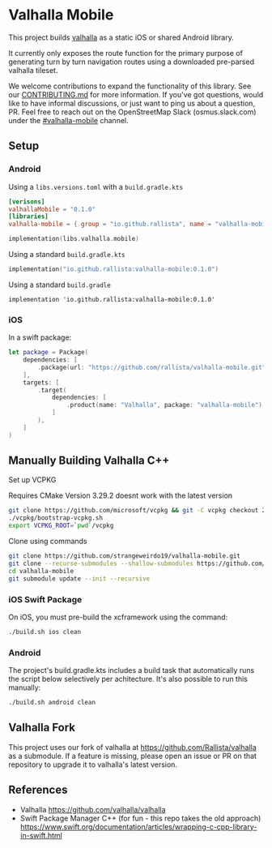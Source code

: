 # Valhalla Mobile

This project builds [valhalla](https://github.com/valhalla/valhalla) as a static iOS or shared Android library.

It currently only exposes the route function for the primary purpose of generating turn by turn navigation routes
using a downloaded pre-parsed valhalla tileset.

We welcome contributions to expand the functionality of this library. See our [CONTRIBUTING.md](CONTRIBUTING.md)
for more information.
If you've got questions, would like to have informal discussions, or just want to ping us about a question, PR. Feel free 
to reach out on the OpenStreetMap Slack (osmus.slack.com) under the [#valhalla-mobile](`https://osmus.slack.com/archives/C08N6SUNZTJ`) channel.

## Setup

### Android

Using a `libs.versions.toml` with a `build.gradle.kts`

```toml
[verisons]
valhallaMobile = "0.1.0"
[libraries]
valhalla-mobile = { group = "io.github.rallista", name = "valhalla-mobile", version.ref = "valhallaMobile" }
```

```kts
implementation(libs.valhalla.mobile)
```

Using a standard `build.gradle.kts`

```kts
implementation("io.github.rallista:valhalla-mobile:0.1.0")
```

Using a standard `build.gradle`

```
implementation 'io.github.rallista:valhalla-mobile:0.1.0'
```

### iOS

In a swift package:

```swift
let package = Package(
    dependencies: [
        .package(url: "https://github.com/rallista/valhalla-mobile.git", from: "0.1.0"),
    ],
    targets: [
        .target(
            dependencies: [
                .product(name: "Valhalla", package: "valhalla-mobile")
            ]
        ),
    ]
)
```

## Manually Building Valhalla C++

Set up VCPKG

Requires CMake Version 3.29.2 
doesnt work with the latest version
```sh
git clone https://github.com/microsoft/vcpkg && git -C vcpkg checkout 2024.09.23
./vcpkg/bootstrap-vcpkg.sh
export VCPKG_ROOT=`pwd`/vcpkg
```
Clone using commands

```sh
git clone https://github.com/strangeweirdo19/valhalla-mobile.git
git clone --recurse-submodules --shallow-submodules https://github.com/organicmaps/organicmaps.git
cd valhalla-mobile
git submodule update --init --recursive

```

### iOS Swift Package

On iOS, you must pre-build the xcframework using the command:

```sh
./build.sh ios clean
```

### Android

The project's build.gradle.kts includes a build task that automatically runs the script below selectively per achitecture.
It's also possible to run this manually:

```sh
./build.sh android clean
```

## Valhalla Fork

This project uses our fork of valhalla at <https://github.com/Rallista/valhalla> as a submodule. If a feature is missing, please
open an issue or PR on that repository to upgrade it to valhalla's latest version.

## References

- Valhalla <https://github.com/valhalla/valhalla>
- Swift Package Manager C++ (for fun - this repo takes the old approach) <https://www.swift.org/documentation/articles/wrapping-c-cpp-library-in-swift.html>
